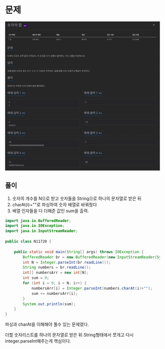 # 문제
![N11720.png](image/N11720.png)

## 풀이

1. 숫자의 개수를 N으로 받고 숫자들을 String으로 하나의 문자열로 받은 뒤
2. charAt(i)+""로 파싱하여 숫자 배열로 바꿔줬다
3. 배열 인자들을 다 더해준 값인 sum을 출력.

```java
import java.io.BufferedReader;
import java.io.IOException;
import java.io.InputStreamReader;

public class N11720 {

	public static void main(String[] args) throws IOException {
		BufferedReader br = new BufferedReader(new InputStreamReader(System.in));
		int N = Integer.parseInt(br.readLine());
		String numbers = br.readLine();
		int[] numbersArr = new int[N];
		int sum = 0;
		for (int i = 0; i < N; i++) {
			numbersArr[i] = Integer.parseInt(numbers.charAt(i)+"");
			sum += numbersArr[i];
		}		
		System.out.println(sum);
	}
}
```

파싱과 charAt을 이해해야 풀수 있는 문제였다.

더할 숫자리스트를 하나의 문자열로 받은 뒤 String형태에서 쪼개고 다시 integer.parseInt해주는게 핵심이다.